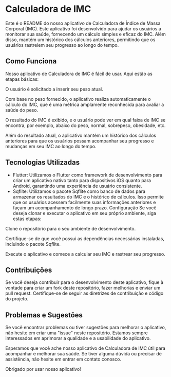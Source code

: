 # Calculadora de IMC
Este é o README do nosso aplicativo de Calculadora de Índice de Massa Corporal (IMC). Este aplicativo foi desenvolvido para ajudar os usuários a monitorar sua saúde, fornecendo um cálculo simples e eficaz do IMC. Além disso, mantém um histórico dos cálculos anteriores, permitindo que os usuários rastreiem seu progresso ao longo do tempo.

## Como Funciona
Nosso aplicativo de Calculadora de IMC é fácil de usar. Aqui estão as etapas básicas:

O usuário é solicitado a inserir seu peso atual.

Com base no peso fornecido, o aplicativo realiza automaticamente o cálculo do IMC, que é uma métrica amplamente reconhecida para avaliar a saúde do peso.

O resultado do IMC é exibido, e o usuário pode ver em qual faixa de IMC se encontra, por exemplo, abaixo do peso, normal, sobrepeso, obesidade, etc.

Além do resultado atual, o aplicativo mantém um histórico dos cálculos anteriores para que os usuários possam acompanhar seu progresso e mudanças em seu IMC ao longo do tempo.

## Tecnologias Utilizadas
* Flutter: Utilizamos o Flutter como framework de desenvolvimento para criar um aplicativo nativo tanto para dispositivos iOS quanto para Android, garantindo uma experiência de usuário consistente.
* Sqflite: Utilizamos o pacote Sqflite como banco de dados para armazenar os resultados do IMC e o histórico de cálculos. Isso permite que os usuários acessem facilmente suas informações anteriores e façam um acompanhamento de longo prazo.
Configuração
Se você deseja clonar e executar o aplicativo em seu próprio ambiente, siga estas etapas:

Clone o repositório para o seu ambiente de desenvolvimento.

Certifique-se de que você possui as dependências necessárias instaladas, incluindo o pacote Sqflite.

Execute o aplicativo e comece a calcular seu IMC e rastrear seu progresso.

## Contribuições
Se você deseja contribuir para o desenvolvimento deste aplicativo, fique à vontade para criar um fork deste repositório, fazer melhorias e enviar um pull request. Certifique-se de seguir as diretrizes de contribuição e código do projeto.

## Problemas e Sugestões
Se você encontrar problemas ou tiver sugestões para melhorar o aplicativo, não hesite em criar uma "issue" neste repositório. Estamos sempre interessados em aprimorar a qualidade e a usabilidade do aplicativo.

Esperamos que você ache nosso aplicativo de Calculadora de IMC útil para acompanhar e melhorar sua saúde. Se tiver alguma dúvida ou precisar de assistência, não hesite em entrar em contato conosco.

Obrigado por usar nosso aplicativo!
